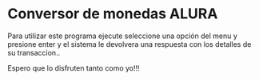 <h1>Conversor de monedas ALURA</h1>

Para utilizar este programa ejecute seleccione una opción del menu y presione enter y el sistema le devolvera una respuesta con los detalles de su transaccion..

Espero que lo disfruten tanto como yo!!!
